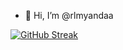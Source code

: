 - 👋 Hi, I’m @rlmyandaa

[![GitHub Streak](http://github-readme-streak-stats.herokuapp.com?user=your-github-username&theme=dark&background=000000)](https://git.io/streak-stats)

